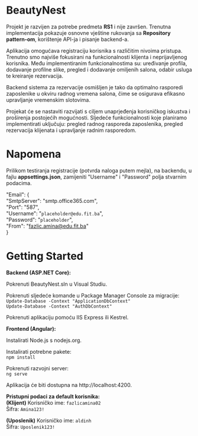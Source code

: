 # BeautyNest

Projekt je razvijen za potrebe predmeta **RS1** i nije završen. Trenutna implementacija pokazuje osnovne vještine rukovanja sa **Repository pattern-om**, korištenje API-ja i pisanje backend-a. 

Aplikacija omogućava registraciju korisnika s različitim nivoima pristupa. Trenutno smo najviše fokusirani na funkcionalnosti klijenta i neprijavljenog korisnika. Među implementiranim funkcionalnostima su: uređivanje profila, dodavanje profilne slike, pregled i dodavanje omiljenih salona, odabir usluga te kreiranje rezervacija.

Backend sistema za rezervacije osmišljen je tako da optimalno rasporedi zaposlenike u okviru radnog vremena salona, čime se osigurava efikasno upravljanje vremenskim slotovima.

Projekat će se nastaviti razvijati s ciljem unaprjeđenja korisničkog iskustva i proširenja postojećih mogućnosti. Sljedeće funkcionalnosti koje planiramo implementirati uključuju: pregled radnog rasporeda zaposlenika, pregled rezervacija klijenata i upravljanje radnim rasporedom.


# Napomena

Prilikom testiranja registracije (potvrda naloga putem mejla), na backendu, u fajlu **appsettings.json**, zamijeniti "Username" i "Password" polja stvarnim podacima.

  "Email": {
   <br>  "SmtpServer": "smtp.office365.com",
   <br>  "Port": "587",
   <br>  "Username": "`placeholder@edu.fit.ba`",
   <br>  "Password": "`placeholder`",
   <br>  "From": "fazlic.amina@edu.fit.ba"
  <br>}

# Getting Started

**Backend (ASP.NET Core):**

Pokrenuti BeautyNest.sln u Visual Studiu.

Pokrenuti sljedeće komande u Package Manager Console za migracije:
<br>`Update-Database -Context "ApplicationDbContext"`
<br>`Update-Database -Context "AuthDbContext"`

Pokrenuti aplikaciju pomoću IIS Express ili Kestrel.

**Frontend (Angular):**

Instalirati Node.js s nodejs.org.

Instalirati potrebne pakete:
<br>`npm install`  

Pokrenuti razvojni server:
<br>`ng serve`

Aplikacija će biti dostupna na http://localhost:4200.

**Pristupni podaci za default korisnika:**  
**(Klijent)**
Korisničko ime: `fazlicamina02`  
Šifra: `Amina123!`

**(Uposlenik)**
Korisničko ime: `aldinh`  
Šifra: `Uposlenik123!`
